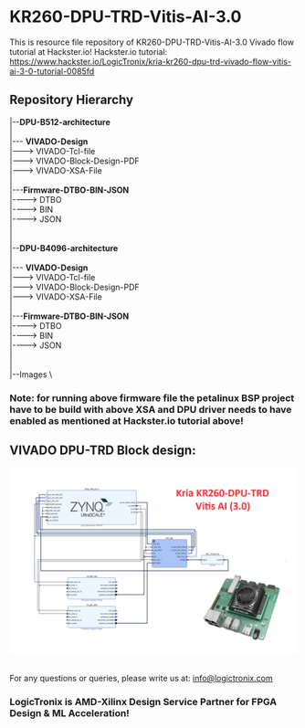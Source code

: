 # KR260-DPU-TRD-Vitis-AI-3.0
This is resource file repository of KR260-DPU-TRD-Vitis-AI-3.0 Vivado flow tutorial at Hackster.io!
Hackster.io tutorial: https://www.hackster.io/LogicTronix/kria-kr260-dpu-trd-vivado-flow-vitis-ai-3-0-tutorial-0085fd

## Repository Hierarchy

|--**DPU-B512-architecture** \
| \
|--- **VIVADO-Design**\
|---> VIVADO-Tcl-file\
|---> VIVADO-Block-Design-PDF\
|---> VIVADO-XSA-File\
| \
|---**Firmware-DTBO-BIN-JSON** \
|----> DTBO \
|----> BIN \
|----> JSON \
| \
| \
|--**DPU-B4096-architecture**\
| \
|--- **VIVADO-Design** \
|---> VIVADO-Tcl-file \
|---> VIVADO-Block-Design-PDF \
|---> VIVADO-XSA-File \
| \
|---**Firmware-DTBO-BIN-JSON** \
|----> DTBO \
|----> BIN \
|----> JSON \
| \
|\
|--Images \

### Note: for running above firmware file the petalinux BSP project have to be build with above XSA and DPU driver needs to have enabled as mentioned at Hackster.io tutorial above!

## VIVADO DPU-TRD Block design:
![KR260-DPU-TRD](https://github.com/LogicTronixInc/KR260-DPU-TRD-Vitis-AI-3.0/blob/master/Images/KR260-DPU-TRD-Hackster-LogicTronix.png) 

\
For any questions or queries, please write us at: info@logictronix.com

### LogicTronix is AMD-Xilinx Design Service Partner for FPGA Design & ML Acceleration! 

